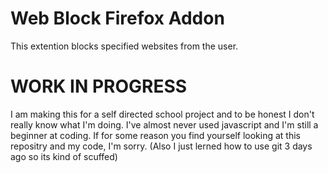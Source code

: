 # Web Block Firefox Addon

This extention blocks specified websites from the user.


 
# WORK IN PROGRESS
I am making this for a self directed school project and to be honest I don't really know what I'm doing. I've almost never used javascript and I'm still a beginner at coding. If for some reason you find yourself looking at this repositry and my code, I'm sorry. (Also I just lerned how to use git 3 days ago so its kind of scuffed) 

